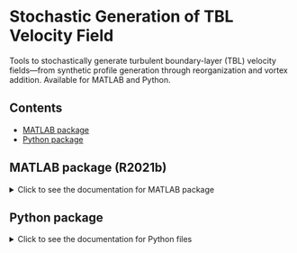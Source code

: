 # Stochastic Generation of TBL Velocity Field

Tools to stochastically generate turbulent boundary-layer (TBL) velocity fields—from synthetic profile generation through reorganization and vortex addition. Available for MATLAB and Python.

## Contents
- [MATLAB package](#matlab-package)
- [Python package](#python-package)

## MATLAB package (R2021b)
<!-- brief blurb or link to docs/install/usage -->
<!-- e.g., Installation, Quickstart, API, Examples -->

<details>
  <summary>Click to see the documentation for MATLAB package</summary>

### MATLAB files
All the code files are in `Matlab/src` folder:
- main.m: defining initial conditions. The documentation for the code is provided in the files as comments.
- SGVP: codes to generate velocity profiles
- SGVF: codes to reorganize the generated profiles into correlated field
- SGVorX: codes to add vortex cores.


</details>

## Python package
<!-- brief blurb or link to docs/install/usage -->
<details>
  <summary>Click to see the documentation for Python files</summary>

### Python files
Full docs here...
- Installation
- Quickstart
- API
- Examples

</details>

